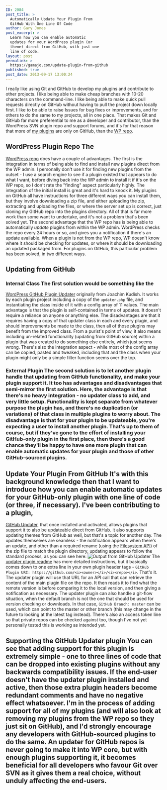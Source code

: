 ```yaml
---
ID: 2084
post_title: >
  Automatically Update Your Plugin From
  GitHub With One Line Of Code
author: Gary Jones
post_excerpt: >
  Learn how you can enable automatic
  updates for your WordPress plugin (or
  theme) direct from GitHub, with just one
  line of code.
layout: post
permalink: >
  https://gamajo.com/update-plugin-from-github
published: true
post_date: 2013-09-17 13:00:24
---
```

I really like using Git and GitHub to develop my plugins and contribute to other projects. I like being able to make cheap branches with 10-20 characters on the command-line. I like being able to make quick pull requests directly on GitHub without having to pull the project down locally first. I like to be able to raise Issues for bug fixes or improvements, and for others to do the same to my projects, all in one place. That makes Git and GitHub far more preferential to me as a developer and contributor, than the WordPress SVN plugin repo and support forums, and it's for that reason that more of <a href="https://github.com/GaryJones?tab=repositories" rel="me">my plugins</a> are only on GitHub, than the <a href="https://profiles.wordpress.org/GaryJ" rel="me">WP repo</a>. 
## WordPress Plugin Repo The 

[WordPress repo][1] does have a couple of advantages. The first is the integration in terms of being able to find and install new plugins direct from the WP admin. I personally don't use it for finding new plugins from the outset - I use a search engine to see if a plugin existed that appears to do what I want, before diving back into the WP admin to install it if it's on the WP repo, so I don't rate the "finding" aspect particularly highly. The integration of the initial install is great and it's hard to knock it. My plugins on GitHub all have instructions for three different ways you can install them, but they involve downloading a zip file, and either uploading the zip, extracting and uploading the files, or where the server set up is correct, just cloning my GitHub repo into the plugins directory. All of that is far more work than some want to undertake, and it's not a problem that's been solved yet. The second advantage that the WP repo has is being able to automatically *update* plugins from within the WP admin. WordPress checks the repo every 24 hours or so, and gives you a notification if there's an update available. When a plugin is not from the WP repo, WP doesn't know where it should be checking for updates, or where it should be downloading an updated packaged from. For plugins on GitHub, this particular problem has been solved, in two different ways. 
## Updating from GitHub

### Internal Class The first solution would be something like the 

[WordPress GitHub Plugin Updater][2] originally from Joachim Kudish. It works by each plugin project including a copy of the `updater.php` file, and instantiating the class inside of it with a config array of 11 values. The main advantage is that the plugin is self-contained in terms of updates. It doesn't require a reliance on anyone or anything else. The disadvantages are that it requires having a copy of that updater class in each and every plugin, and should improvements be made to the class, then all of those plugins may benefit from the improved class. From a purist's point of view, it also means including un-related functionality (updating from GitHub source) within a plugin that was created to do something else entirely, which just seems wrong. There's also the integration aspect - while most of the config array can be copied, pasted and tweaked, including that and the class when your plugin might only be a simple filter function seems over the top. 
### External Plugin The second solution is to let another plugin handle that updating from GitHub functionality, and make your plugin support it. It too has advantages and disadvantages that semi-mirror the first solution. Here, the advantage is that there's no heavy integration - no updater class to add, and very little setup. Functionality is kept separate from whatever purpose the plugin has, and there's no duplication (or variations) of that class in multiple plugins to worry about. The disadvantage is that for your plugin to be updateable, you're expecting a user to install another plugin. That's up to them of course, but if they've gone to the effort of installing your GitHub-only plugin in the first place, then there's a good chance they'll be happy to have one more plugin that can enable automatic updates for your plugin and those of other GitHub-sourced plugins. 

## Update Your Plugin From GitHub It's with this background knowledge then that I want to introduce how you can enable automatic updates for your GitHub-only plugin with one line of code (or three, if necessary). I've been contributing to a plugin, 

[GitHub Updater][3], that once installed and activated, allows plugins that support it to also be updateable direct from GitHub. It also supports updating themes from GitHub as well, but that's a topic for another day. The updates themselves are seamless - the notification appears when there's an update, and other than a required rename (using the [Filesystem API][4]) of the zip file to match the plugin directory, updating appears to follow the standard process, as you can see here: ![Output from GitHub Updater][5] The [updater plugin readme][6] has more detailed instructions, but it basically comes down to one extra line in your own plugin header tags - `GitHub Plugin URI: https://github.com/<i><owner></i>/<i><repo></i>`. That's it. The updater plugin will use that URL for an API call that can retrieve the content of the main plugin file on the repo. It then reads it to find what the remote version is before comparing it to the local version, and then giving a notification as necessary. The updater plugin can also handle a git-flow situation, when the default branch is not the one that should be used for version checking or downloads. In that case, `GitHub Branch: master` can be used, which can point to the master or other branch (this may change in the future to looking at the latest tag instead). There's also an access token line so that private repos can be checked against too, though I've not yet personally tested this is working as intended yet. 
## Supporting the GitHub Updater plugin You can see that adding support for this plugin is extremely simple - one to three lines of code that can be dropped into existing plugins without any backwards compatibility issues. If the end-user doesn't have the updater plugin installed and active, then those extra plugin headers become redundant comments and have no negative effect whatsoever. I'm in the process of adding support for all of my plugins (and will also look at removing my plugins from the WP repo so they just sit on GitHub), and I'd strongly encourage any developers with GitHub-sourced plugins to do the same. An updater for GitHub repos is never going to make it into WP core, but with enough plugins supporting it, it becomes beneficial for all developers who favour Git over SVN as it gives them a real choice, without unduly affecting the end-users.

 [1]: https://wordpress.org/plugins
 [2]: https://github.com/radishconcepts/WordPress-GitHub-Plugin-Updater
 [3]: https://github.com/afragen/github-updater
 [4]: https://codex.wordpress.org/Filesystem_API
 [5]: https://gamajo.wpengine.com/wp-content/uploads/github-updater-rename.png
 [6]: https://github.com/afragen/github-updater/blob/master/README.md